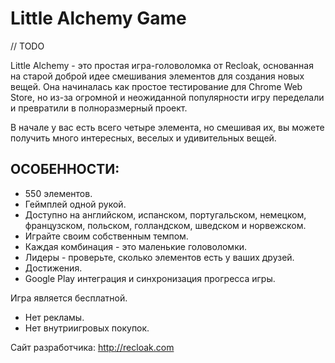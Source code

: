 # Little Alchemy Game

// TODO

Little Alchemy - это простая игра-головоломка от Recloak, основанная на старой доброй идее смешивания элементов для создания новых вещей. Она начиналась как простое тестирование для Chrome Web Store, но из-за огромной и неожиданной популярности игру переделали и превратили в полноразмерный проект.

В начале у вас есть всего четыре элемента, но смешивая их, вы можете получить много  интересных, веселых и удивительных вещей.

## ОСОБЕННОСТИ:

- 550 элементов.
- Геймплей одной рукой.
- Доступно на английском, испанском, португальском, немецком, французском, польском, голландском, шведском и норвежском.
- Играйте своим собственным темпом.
- Каждая комбинация - это маленькие головоломки.
- Лидеры - проверьте, сколько элементов есть у ваших друзей.
- Достижения.
- Google Play интеграция и синхронизация прогресса игры.

Игра является бесплатной.
- Нет рекламы.
- Нет внутриигровых покупок.

Сайт разработчика: http://recloak.com
